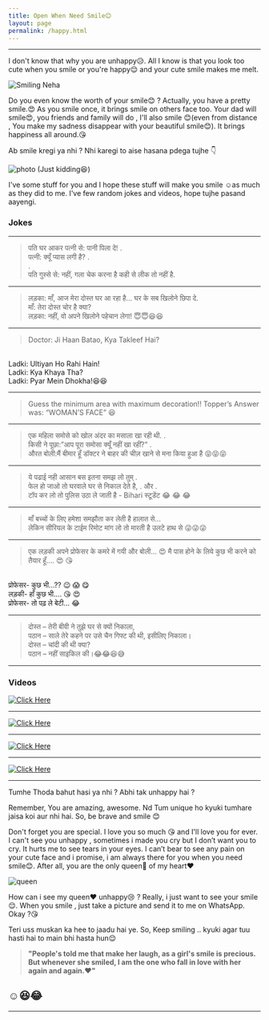 ```yaml
---
title: Open When Need Smile😊
layout: page
permalink: /happy.html
---
```


---

I don't know that why you are unhappy😥. All I know is that you look too cute when you smile or you're happy😌 and your cute smile makes me melt.

![Smiling Neha](../uploads/user/smilingneha.jpg)

Do you even know the worth of your smile😊 ? Actually, you have a pretty smile.😍 As you smile once, it brings smile on others face too. Your dad will smile😍,  you friends and family will do , I'll also smile 😊(even from distance , You make my sadness disappear with your beautiful smile😊). It brings happiness all around.😘

Ab smile kregi ya nhi ? Nhi karegi to aise hasana pdega tujhe 👇

![photo](../uploads/user/smile1.jpg)
(Just kidding😆)

I've some stuff for you and I hope these stuff will make you smile ☺as much as they did to me. I've few random jokes and videos, hope tujhe pasand aayengi.

### Jokes

---

> पति घर आकर पत्नी से: पानी पिला दे!
.<br>
पत्नी: क्यूँ प्यास लगी है?
.<br>
.<br>
पति गुस्से से: नहीं, गला चेक करना है
कही से लीक तो नहीं है.

---

> लड़का: माँ, आज मेरा दोस्त घर आ रहा है…
घर के सब खिलोने छिपा दे. <br>
माँ: तेरा दोस्त चोर है क्या? <br>
लड़का: नहीं, वो अपने खिलोने पहेचान लेगा!
😇😇😆😆

---

> Doctor: Ji Haan Batao, Kya Takleef Hai?
<br>
Ladki: Ultiyan Ho Rahi Hain! 
<br>
Ladki: Kya Khaya Tha?
<br>
Ladki: Pyar Mein Dhokha!😆😆

---

> Guess the minimum area with maximum decoration!! 
Topper’s Answer was: 
 “WOMAN’S FACE” 😆

---

> एक महिला समोसे को खोल
अंदर का मसाला खा
रही थी.
.<br>
किसी ने पूछा:”आप पूरा समोसा क्यूँ नहीं खा रहीं?”
.<br>
औरत बोली:मैं बीमार हूँ डॉक्टर ने बाहर की चीज़ खाने से मना किया हुआ है
😝😝😝

---

>ये पढाई नही आसान बस इतना समझ लो तुम्
.<br>
फेल हो जाओ तो घरवाले घर से निकाल देते है, . और 
.<br>
टॉप कर लो तो पुलिस उठा ले जाती है - Bihari स्टूडेंट 😂 😂 😂

---

> माँ बच्चों के लिए हमेशा समझौता कर लेती है हालात से…<br>
लेकिन सीरियल के टाईम रिमोट मांग लो तो मारती है उलटे हाथ से 😜😜😜

---

> एक लड़की अपने प्रोफेसर के कमरे में गयी और बोली… 😍
मै पास होने के लिये कुछ भी करने को तैयार
हूँ…. 😍 😘
<br>
प्रोफेसर- कुछ भी…?? 😉 😱 😋
<br>
लड़की- हाँ कुछ भी…. 😘 😍
<br>
प्रोफेसर- तो पढ़ ले बेटी… 😂

---

> दोस्त – तेरी बीवी ने तुझे घर से क्यों निकाला,<br>
पठान – साले तेरे कहने पर उसे चैन गिफ्ट की थी, इसीलिए निकाला।<br>
दोस्त – चांदी की थी क्या?<br>
पठान – नहीं साइकिल की।😂😂😆😅

---

### Videos


[![Click Here](../uploads/user/happy1.jpg)](https://www.youtube.com/watch?v=coAKigqE6aA)

---

[![Click Here](../uploads/user/happy2.jpg)](https://www.youtube.com/watch?v=TK1lsJvkNsY)

---

[![Click Here](../uploads/user/happy3.jpg)](http://www.youtube.com/watch?v=cB_k4bi7VeU)

---

[![Click Here](../uploads/user/happy4.jpg)](https://www.youtube.com/watch?v=uvqD_VUZI24)

---

Tumhe Thoda bahut hasi ya nhi ? Abhi tak unhappy hai ?

Remember, You are amazing, awesome. Nd Tum unique ho kyuki tumhare jaisa koi aur nhi hai. So, be brave and smile 😊

Don't forget you are special. I love you so much 😘 and I'll love you for ever. I can't see you unhappy , sometimes i made you cry but I don’t want you to cry. It hurts me to see tears in your eyes. I can’t bear to see any pain on your cute face and i promise, i am always there for you when you need smile😊. After all, you are the only queen👰 of my heart❤

![queen](../uploads/user/queenofheart.jpg "your are my queen")

How can i see my queen❤ unhappy😢 ? Really, i just want to see your smile😌. When you smile , just take a picture and send it to me on WhatsApp. Okay ?😘

Teri uss muskan ka hee to jaadu hai ye. So, Keep smiling .. kyuki agar tuu hasti hai to main bhi hasta hun😌

>**"People's told me that make her laugh, as a girl's smile is precious. But whenever she smiled, I am the one who fall in love with her again and again.❤"**


☺😆😂
---

---



